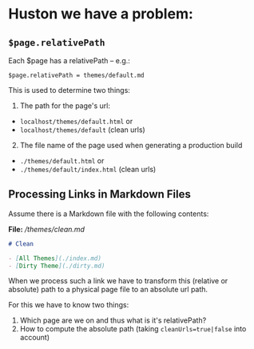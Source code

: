 # Huston we have a problem:

## `$page.relativePath`
Each $page has a relativePath – e.g.:

````
$page.relativePath = themes/default.md
````

This is used to determine two things:

1. The path for the page's url:
  * `localhost/themes/default.html` or
  * `localhost/themes/default` (clean urls)
2. The file name of the page used when generating a production build
  * `./themes/default.html` or
  * `./themes/default/index.html` (clean urls)

## Processing Links in Markdown Files

Assume there is a Markdown file with the following contents:

**File:** */themes/clean.md*

``` md
# Clean

- [All Themes](./index.md)
- [Dirty Theme](./dirty.md)
```

When we process such a link we have to transform this (relative or absolute) path to a physical page file to an absolute url path.

For this we have to know two things:

1. Which page are we on and thus what is it's relativePath?
2. How to compute the absolute path (taking `cleanUrls=true|false` into account)
